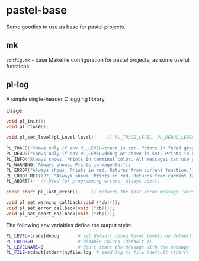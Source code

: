 # pastel-base

Some goodies to use as base for pastel projects.

## mk

`config.mk` - base Makefile configuration for pastel projects, as some useful functions.

## pl-log

A simple single-header C logging library.

Usage:

```c
void pl_init();
void pl_close();

void pl_set_level(pl_Level level);    // PL_TRACE_LEVEL, PL_DEBUG_LEVEL, PL_INFO_AND_UP (default)

PL_TRACE("Shows only if env PL_LEVEL=trace is set. Prints in faded gray.");
PL_DEBUG("Shows only if env PL_LEVEL=debug or above is set. Prints in brown.");
PL_INFO("Always shows. Prints in terminal color. All messages can use printf %s style tags.");
PL_WARNING("Always shows. Prints in magenta.");
PL_ERROR("Always shows. Prints in red. Returns from current function.");
PL_ERROR_RET(127, "Always shows. Prints in red. Returns from current function with an error code.");
PL_ABORT();  // Used for programming errors. Always abort.

const char* pl_last_error();    // returns the last error message (warning, error or abort message)

void pl_set_warning_callback(void (*cb)());
void pl_set_error_callback(void (*cb)());
void pl_set_abort_callback(void (*cb)());
```

The following env variables define the output style:

```bash
PL_LEVEL=trace|debug       # set default debug level (empty by default)
PL_COLOR=0                 # disable colors (default 1)
PL_LEVELNAME=0             # don't start the message with the message level (default 1)
PL_FILE=stdout|stderr|myfile.log  # send log to file (default stderr)
```
